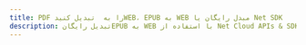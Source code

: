 ---title: PDF را به  تبدیل کنیدWEB، EPUB به WEB مبدل رایگان یا Net SDKdescription: تبدیل رایگانEPUB به WEB با استفاده از Net Cloud APIs & SDK همچنین اسناد PDF را در Cloud ایجاد، ویرایش و رندر کنید.---